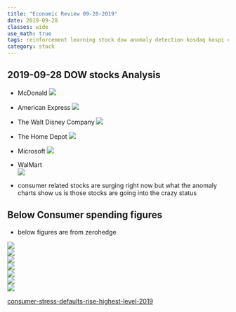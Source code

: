 ```yaml
---
title: "Economic Review 09-28-2019"
date: 2019-09-28
classes: wide
use_math: true
tags: reinforcement learning stock dow anomaly detection kosdaq kospi cycle
category: stock
---
```


## 2019-09-28 DOW stocks Analysis
- McDonald
![](../../pictures/stock_analysis/20190926_MCD.png)  
- American Express
![](../../pictures/stock_analysis/20190926_AXP.png)  
- The Walt Disney Company
![](../../pictures/stock_analysis/20190926_DIS.png)  
- The Home Depot
![](../../pictures/stock_analysis/20190926_HD.png)  
- Microsoft
![](../../pictures/stock_analysis/20190926_HD.png)  
- WalMart  
![](../../pictures/stock_analysis/20190926_WMT.png)  

- consumer related stocks are surging right now but what the anomaly charts show us is those stocks are going into the crazy status

## Below Consumer spending figures  
- below figures are from zerohedge

![](https://zh-prod-1cc738ca-7d3b-4a72-b792-20bd8d8fa069.storage.googleapis.com/s3fs-public/inline-images/june%20rev%202019.jpg)  
![](https://zh-prod-1cc738ca-7d3b-4a72-b792-20bd8d8fa069.storage.googleapis.com/s3fs-public/inline-images/student%20and%20auto%20loans%20may%202019_0.jpg)  
![](https://zh-prod-1cc738ca-7d3b-4a72-b792-20bd8d8fa069.storage.googleapis.com/s3fs-public/inline-images/2019-09-19_07-19-28.png)  
![](https://zh-prod-1cc738ca-7d3b-4a72-b792-20bd8d8fa069.storage.googleapis.com/s3fs-public/styles/inline_image_desktop/public/inline-images/wsj%201_0.png?itok=m_xeEzQH)  
![](https://zh-prod-1cc738ca-7d3b-4a72-b792-20bd8d8fa069.storage.googleapis.com/s3fs-public/styles/inline_image_desktop/public/inline-images/census%20chart.jpg?itok=Z2h76Gbn)  
![](https://zh-prod-1cc738ca-7d3b-4a72-b792-20bd8d8fa069.storage.googleapis.com/s3fs-public/styles/inline_image_desktop/public/inline-images/cxonsumer%20sentiment.jpg?itok=XGPulckt)  
![](https://zh-prod-1cc738ca-7d3b-4a72-b792-20bd8d8fa069.storage.googleapis.com/s3fs-public/styles/inline_image_desktop/public/inline-images/Cloomberg-Chart2-768x321.png?itok=qf-PjgP2)  


[consumer-stress-defaults-rise-highest-level-2019](https://www.zerohedge.com/personal-finance/consumer-stress-defaults-rise-highest-level-2019)  
